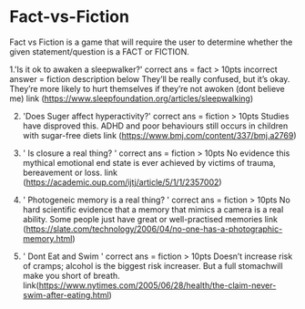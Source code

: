 # Fact-vs-Fiction
Fact vs Fiction is a game that will require the user to determine whether the given statement/question is a FACT or FICTION.

1.'Is it ok to awaken a sleepwalker?'
 correct ans = fact > 10pts
incorrect answer = fiction description below 
They’ll be really confused, but it’s okay. They’re more likely to hurt themselves if they’re not awoken
(dont believe me) link (https://www.sleepfoundation.org/articles/sleepwalking)

2. 'Does Suger affect hyperactivity?'
 correct ans = fiction > 10pts
Studies have disproved this. ADHD and poor behaviours still occurs in children with sugar-free diets
link (https://www.bmj.com/content/337/bmj.a2769)

1. ' Is closure a real thing? '
 correct ans = fiction > 10pts
No evidence this mythical emotional end state is ever achieved by victims of trauma, bereavement or loss.
link (https://academic.oup.com/ijtj/article/5/1/1/2357002)

1. ' Photogeneic memory is a real thing? '
 correct ans = fiction > 10pts
No hard scientific evidence that a memory that mimics a camera is a real ability. Some people just have great or well-practised memories
link (https://slate.com/technology/2006/04/no-one-has-a-photographic-memory.html)

1. ' Dont Eat and Swim ' 
 correct ans = fiction > 10pts
Doesn’t increase risk of cramps; alcohol is the biggest risk increaser. But a full stomachwill make you short of breath.
link(https://www.nytimes.com/2005/06/28/health/the-claim-never-swim-after-eating.html)